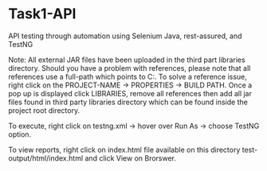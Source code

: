 # Task1-API
API testing through automation using Selenium Java, rest-assured, and TestNG 

Note: All external JAR files have been uploaded in the third part libraries directory. Should you have a problem with references, please note that all references use a full-path which points to C:. To solve a reference issue, right click on the PROJECT-NAME -> PROPERTIES -> BUILD PATH. Once a pop up is displayed click LIBRARIES, remove all references then add all jar files found in third party libraries directory which can be found inside the project root directory.

To execute, right click on testng.xml -> hover over Run As -> choose TestNG option. 

To view reports, right click on index.html file available on this directory test-output/html/index.html and click View on Brorswer.
